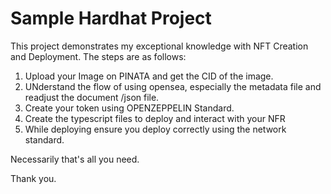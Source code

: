 # Sample Hardhat Project

This project demonstrates my exceptional knowledge with NFT Creation and Deployment.
The steps are as follows: 
1. Upload your Image on PINATA and get the CID of the image.
2. UNderstand the flow of using opensea, especially the metadata file and readjust the document /json file.
3. Create your token using OPENZEPPELIN Standard.
4. Create the typescript files to deploy and interact with your NFR
5. While deploying ensure you deploy correctly using the network standard.

Necessarily that's all you need.

Thank you.
